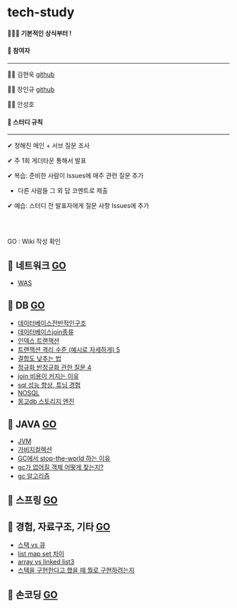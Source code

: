 # tech-study

 #### 📝👦💡 기본적인 상식부터 !
 
#### 📌  참여자

---------------------------

👩🏻 김현욱 [github](github.com/hyeonuk27)

🧑🏻 장인규 [github](www.github.com/inguuu)

👦🏻 안성호 []()


#### 📌  스터디 규칙

---------------------------

✔ 정해진 메인 + 서브 질문 조사

✔ 주 1회 게더타운 통해서 발표 

✔ 복습: 준비한 사람이 Issues에 매주 관련 질문 추가 
  
  - 다른 사람들 그 외 답 코멘트로 제출

✔ 예습: 스터디 전 발표자에게 질문 사항 Issues에 추가


## 
<br/>

GO : Wiki 작성 확인

## 📗 네트워크 [GO](https://github.com/no-in/tech-study/wiki)

- [WAS](https://github.com/no-in/tech-study/wiki/)
## 📗 DB [GO](https://github.com/no-in/tech-study/wiki)
- [데이터베이스전반적인구조](데이터베이스전반적인구조)
- [데이터베이스join종류](JOIN)
- [인덱스,트랜잭션](인덱스,트랜잭션)
- [트랜잭션 격리 수준 (예시로 자세하게) 5](트랙잭션격리수준)
- [결합도 낮추는 법](결합도낮추는법)
- [정규화 반정규화 관한 질문 4](정규화반정규화)
- [join 비용이 커지는 이유](join비용이커지는이유)
- [sql 성능 향상, 튜닝 경험](sql성능향상,튜닝경험)
- [NOSQL](NOSQL)
- [몽고db 스토리지 엔진](몽고db스토리지엔진)

## 📗 JAVA [GO](https://github.com/no-in/tech-study/wiki)

 - [JVM](https://github.com/no-in/tech-study/wiki/JVM)
 - [가비지컬렉션](https://github.com/no-in/tech-study/wiki/%EA%B0%80%EB%B9%84%EC%A7%80%EC%BB%AC%EB%A0%89%EC%85%98)
 - [GC에서 stop-the-world 하는 이유](https://github.com/no-in/tech-study/wiki/GC%EC%97%90%EC%84%9Cstop-the-world%ED%95%98%EB%8A%94%EC%9D%B4%EC%9C%A0)
 - [gc가 없어질 객체 어떻게 찾는지?](https://github.com/no-in/tech-study/wiki/gc%EA%B0%80%EC%97%86%EC%96%B4%EC%A7%88%EA%B0%9D%EC%B2%B4%EC%96%B4%EB%96%BB%EA%B2%8C%EC%B0%BE%EB%8A%94%EC%A7%80?)
 - [gc 알고리즘](https://github.com/no-in/tech-study/wiki/gc%EC%95%8C%EA%B3%A0%EB%A6%AC%EC%A6%98)
 
## 📗 스프링 [GO](https://github.com/no-in/tech-study/wiki)

## 📗 경험, 자료구조, 기타 [GO](https://github.com/no-in/tech-study/wiki)
 - [스택 vs 큐](https://github.com/no-in/tech-study/wiki/StackvsQueue)
- [list map set 차이](https://github.com/no-in/tech-study/wiki/list,map,set차이)
- [array vs linked list3](https://github.com/no-in/tech-study/wiki/arrayvslinked_list_3)
- [스택을 구현한다고 했을 때 뭘로 구현하려는지](https://github.com/no-in/tech-study/wiki/스택을구현한다고했을때뭘로구현하려는지)
## 📗 손코딩 [GO](https://github.com/no-in/tech-study/wiki)


